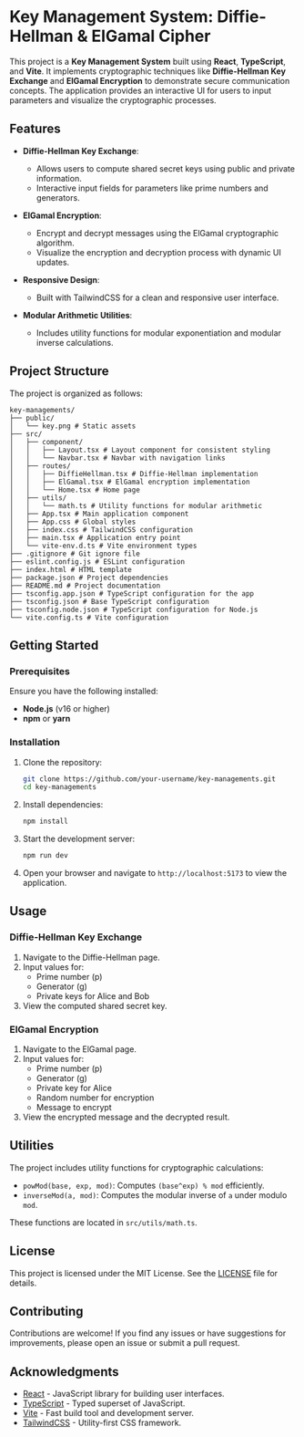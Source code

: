# Key Management System: Diffie-Hellman & ElGamal Cipher

This project is a **Key Management System** built using **React**, **TypeScript**, and **Vite**. It implements cryptographic techniques like **Diffie-Hellman Key Exchange** and **ElGamal Encryption** to demonstrate secure communication concepts. The application provides an interactive UI for users to input parameters and visualize the cryptographic processes.

## Features

- **Diffie-Hellman Key Exchange**:
  - Allows users to compute shared secret keys using public and private information.
  - Interactive input fields for parameters like prime numbers and generators.
  
- **ElGamal Encryption**:
  - Encrypt and decrypt messages using the ElGamal cryptographic algorithm.
  - Visualize the encryption and decryption process with dynamic UI updates.

- **Responsive Design**:
  - Built with TailwindCSS for a clean and responsive user interface.

- **Modular Arithmetic Utilities**:
  - Includes utility functions for modular exponentiation and modular inverse calculations.

## Project Structure

The project is organized as follows:

```plaintext
key-managements/ 
├── public/ 
│   └── key.png # Static assets 
├── src/ 
│   ├── component/ 
│   │   ├── Layout.tsx # Layout component for consistent styling 
│   │   └── Navbar.tsx # Navbar with navigation links 
│   ├── routes/ 
│   │   ├── DiffieHellman.tsx # Diffie-Hellman implementation 
│   │   ├── ElGamal.tsx # ElGamal encryption implementation 
│   │   └── Home.tsx # Home page 
│   ├── utils/ 
│   │   └── math.ts # Utility functions for modular arithmetic 
│   ├── App.tsx # Main application component 
│   ├── App.css # Global styles 
│   ├── index.css # TailwindCSS configuration 
│   ├── main.tsx # Application entry point 
│   └── vite-env.d.ts # Vite environment types 
├── .gitignore # Git ignore file 
├── eslint.config.js # ESLint configuration 
├── index.html # HTML template 
├── package.json # Project dependencies 
├── README.md # Project documentation 
├── tsconfig.app.json # TypeScript configuration for the app 
├── tsconfig.json # Base TypeScript configuration 
├── tsconfig.node.json # TypeScript configuration for Node.js 
└── vite.config.ts # Vite configuration
```

## Getting Started

### Prerequisites

Ensure you have the following installed:

- **Node.js** (v16 or higher)
- **npm** or **yarn**

### Installation

1. Clone the repository:

   ```bash
   git clone https://github.com/your-username/key-managements.git
   cd key-managements
   ```

2. Install dependencies:

   ```bash
   npm install
   ```

3. Start the development server:

   ```bash
   npm run dev
   ```

4. Open your browser and navigate to `http://localhost:5173` to view the application.

## Usage

### Diffie-Hellman Key Exchange

1. Navigate to the Diffie-Hellman page.
2. Input values for:
   - Prime number (p)
   - Generator (g)
   - Private keys for Alice and Bob
3. View the computed shared secret key.

### ElGamal Encryption

1. Navigate to the ElGamal page.
2. Input values for:
   - Prime number (p)
   - Generator (g)
   - Private key for Alice
   - Random number for encryption
   - Message to encrypt
3. View the encrypted message and the decrypted result.

## Utilities

The project includes utility functions for cryptographic calculations:

- `powMod(base, exp, mod)`: Computes `(base^exp) % mod` efficiently.
- `inverseMod(a, mod)`: Computes the modular inverse of `a` under modulo `mod`.

These functions are located in `src/utils/math.ts`.

## License

This project is licensed under the MIT License. See the [LICENSE](LICENSE) file for details.

## Contributing

Contributions are welcome! If you find any issues or have suggestions for improvements, please open an issue or submit a pull request.

## Acknowledgments

- [React](https://reactjs.org/) - JavaScript library for building user interfaces.
- [TypeScript](https://www.typescriptlang.org/) - Typed superset of JavaScript.
- [Vite](https://vitejs.dev/) - Fast build tool and development server.
- [TailwindCSS](https://tailwindcss.com/) - Utility-first CSS framework.
